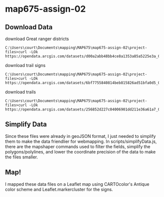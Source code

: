# map675-assign-02

## Download Data
download Great ranger districts
```shell
C:\Users\court\Documents\mapping\MAP675\map675-assign-02\project-files>curl -LOk https://opendata.arcgis.com/datasets/d00a2abb48bb4ce8a1353a85a5225e3a_0.geojson
```

download trail signs
```shell
C:\Users\court\Documents\mapping\MAP675\map675-assign-02\project-files>curl -LOk https://opendata.arcgis.com/datasets/6bf7755840814beb815826ad51bfa0d5_0.geojson
```

download trails
```shell
C:\Users\court\Documents\mapping\MAP675\map675-assign-02\project-files>curl -LOk https://opendata.arcgis.com/datasets/256852d227c04006901dd211e36a61a7_0.geojson
```

## Simplify Data
Since these files were already in geoJSON format, I just needed to simplify them to make the data friendlier for webmapping. In scripts/simplifyData.js, there are the mapshaper commands used to filter the fields, simplify the polygons/polylines, and lower the coordinate precision of the data to make the files smaller.

## Map!
I mapped these data files on a Leaflet map using CARTOcolor's Antique color scheme and Leaflet.markercluster for the signs.
